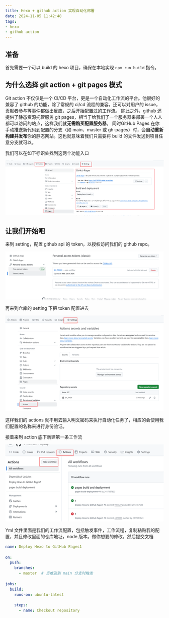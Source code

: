 ```yaml
---
title: Hexo + github action 实现自动化部署
date: 2024-11-05 11:42:48
tags: 
- hexo 
- github action
---
```



## 准备

首先需要一个可以 build 的 hexo 项目，确保在本地实现 `npm run build` 指令。

## 为什么选择 git action + git pages 模式

Git action 不仅仅是一个 CI/CD 平台，更是一个自动化工作流的平台。他很好的兼容了 github 的功能，除了常规的 ci/cd 流程的兼容，还可以对用户的 issue，贡献者参与等事件都做出反应，之后开始配置过的工作流。
除此之外，github 还提供了静态资源托管服务 git pages，相当于给我们了一个服务器来部署一个人人都可以访问的站点，这样我们就**无需购买配置服务器**。
同时GitHub Pages 在你手动推送新代码到配置的分支（如 main、master 或 gh-pages）时，会**自动重新构建并发布**你的静态网站。这也就意味着我们只需要将 build 的文件发送到项目任意分支就可以。

我们可以在如下标识处找到这两个功能入口

![](../attachment/Pasted%20image%2020241105103438.png)


## 让我们开始吧

来到 setting，配置 github api 的 token，以授权访问我们的 github repo。

![](../attachment/Pasted%20image%2020241105112250.png)

再来到仓库的 setting 下把 token 配置进去

![](../attachment/Pasted%20image%2020241105112403.png)

这样我们的 actions 就不用去输入明文密码来执行自动化任务了，相应的会使用我们配置的名称来进行身份验证。

接着来到 action 底下新建第一条工作流

![](../attachment/Pasted%20image%2020241105112620.png)

Yml 文件里面是我们的工作流配置，包括触发事件，工作流程，复制粘贴我的配置，并且修改里面的仓库地址，node 版本。做你想要的修改。然后提交文档

```yml
name: Deploy Hexo to GitHub Pages1

on:
  push:
    branches:
      - master  # 当推送到 main 分支时触发

jobs:
  build:
    runs-on: ubuntu-latest

    steps:
      - name: Checkout repository
